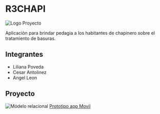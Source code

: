 # R3CHAPI

![Logo Proyecto](https://raw.githubusercontent.com/TalentoBogotaFedesoft/it-talent-052-r3chapi/master/Proyecto/dise%C3%B1os/logo/logo.png)

Aplicaciòn para brindar pedagia a los habitantes de chapinero sobre el tratamiento de basuras.

## Integrantes

- Liliana Poveda
- Cesar Antolinez
- Angel Leon


## Proyecto


![Módelo relacional](https://raw.githubusercontent.com/TalentoBogotaFedesoft/it-talent-052-r3chapi/master/Proyecto/Modelo%20relacional/ER1.png)
[Prototipo app Movil](https://c0der97.github.io/Proyecto/prototipo/index.html)

 
